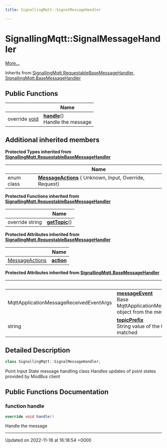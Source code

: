 ```yaml
---
title: SignallingMqtt::SignalMessageHandler

---
```


# SignallingMqtt::SignalMessageHandler



 [More...](#detailed-description)

Inherits from [SignallingMqtt.RequestableBaseMessageHandler](/SignallingSystem-doc/mainsystem/Classes/classSignallingMqtt_1_1RequestableBaseMessageHandler/), [SignallingMqtt.BaseMessageHandler](/SignallingSystem-doc/mainsystem/Classes/classSignallingMqtt_1_1BaseMessageHandler/)

## Public Functions

|                | Name           |
| -------------- | -------------- |
| override [void](/SignallingSystem-doc/mainsystem/Files/SerialPixelLeds_8vb/#variable-void) | **[handle](/SignallingSystem-doc/mainsystem/Classes/classSignallingMqtt_1_1SignalMessageHandler/#function-handle)**()<br>Handle the message  |

## Additional inherited members

**Protected Types inherited from [SignallingMqtt.RequestableBaseMessageHandler](/SignallingSystem-doc/mainsystem/Classes/classSignallingMqtt_1_1RequestableBaseMessageHandler/)**

|                | Name           |
| -------------- | -------------- |
| enum class| **[MessageActions](/SignallingSystem-doc/mainsystem/Classes/classSignallingMqtt_1_1RequestableBaseMessageHandler/#enum-messageactions)** { Unknown, Input, Override, Request} |

**Protected Functions inherited from [SignallingMqtt.RequestableBaseMessageHandler](/SignallingSystem-doc/mainsystem/Classes/classSignallingMqtt_1_1RequestableBaseMessageHandler/)**

|                | Name           |
| -------------- | -------------- |
| override string | **[getTopic](/SignallingSystem-doc/mainsystem/Classes/classSignallingMqtt_1_1RequestableBaseMessageHandler/#function-gettopic)**() |

**Protected Attributes inherited from [SignallingMqtt.RequestableBaseMessageHandler](/SignallingSystem-doc/mainsystem/Classes/classSignallingMqtt_1_1RequestableBaseMessageHandler/)**

|                | Name           |
| -------------- | -------------- |
| [MessageActions](/SignallingSystem-doc/mainsystem/Classes/classSignallingMqtt_1_1RequestableBaseMessageHandler/#enum-messageactions) | **[action](/SignallingSystem-doc/mainsystem/Classes/classSignallingMqtt_1_1RequestableBaseMessageHandler/#variable-action)**  |

**Protected Attributes inherited from [SignallingMqtt.BaseMessageHandler](/SignallingSystem-doc/mainsystem/Classes/classSignallingMqtt_1_1BaseMessageHandler/)**

|                | Name           |
| -------------- | -------------- |
| MqttApplicationMessageReceivedEventArgs | **[messageEvent](/SignallingSystem-doc/mainsystem/Classes/classSignallingMqtt_1_1BaseMessageHandler/#variable-messageevent)** <br>Base MqttApplicationMessageReceivedEventArgs object from the message  |
| string | **[topicPrefix](/SignallingSystem-doc/mainsystem/Classes/classSignallingMqtt_1_1BaseMessageHandler/#variable-topicprefix)** <br>String value of the topic prefix that was matched  |


## Detailed Description

```csharp
class SignallingMqtt::SignalMessageHandler;
```


Point Input State message handling class Handles updates of point states provided by ModBus client

## Public Functions Documentation

### function handle

```csharp
override void handle()
```

Handle the message 

-------------------------------

Updated on 2022-11-18 at 16:18:54 +0000